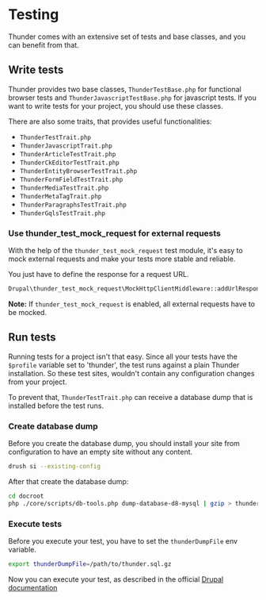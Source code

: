 # Testing

Thunder comes with an extensive set of tests and base classes, and you can benefit from that.

## Write tests

Thunder provides two base classes, `ThunderTestBase.php` for functional browser tests and
`ThunderJavascriptTestBase.php` for javascript tests. If you want to write tests for your project, you should use these
classes.

There are also some traits, that provides useful functionalities:

- `ThunderTestTrait.php`
- `ThunderJavascriptTrait.php`
- `ThunderArticleTestTrait.php`
- `ThunderCkEditorTestTrait.php`
- `ThunderEntityBrowserTestTrait.php`
- `ThunderFormFieldTestTrait.php`
- `ThunderMediaTestTrait.php`
- `ThunderMetaTagTrait.php`
- `ThunderParagraphsTestTrait.php`
- `ThunderGqlsTestTrait.php`

### Use thunder_test_mock_request for external requests

With the help of the `thunder_test_mock_request` test module, it's easy to mock external requests and make your tests
more stable and reliable.

You just have to define the response for a request URL.

<!-- markdownlint-disable MD013 -->

```php
Drupal\thunder_test_mock_request\MockHttpClientMiddleware::addUrlResponse('https://oembed.com/providers.json', '/path/to/myresponse.json', ['Content-Type' => 'application/json']);
```

<!-- markdownlint-enable MD013 -->

**Note:** If `thunder_test_mock_request` is enabled, all external requests have to be mocked.

## Run tests

Running tests for a project isn't that easy. Since all your tests have the `$profile` variable set to 'thunder', the
test runs against a plain Thunder installation. So these test sites, wouldn't contain any configuration changes from
your project.

To prevent that, `ThunderTestTrait.php` can receive a database dump that is installed before the test
runs.

### Create database dump

Before you create the database dump, you should install your site from configuration to have an empty site without any
content.

```bash
drush si --existing-config
```

After that create the database dump:

```bash
cd docroot
php ./core/scripts/db-tools.php dump-database-d8-mysql | gzip > thunder.sql.gz
```

### Execute tests

Before you execute your test, you have to set the `thunderDumpFile` env variable.

```bash
export thunderDumpFile=/path/to/thunder.sql.gz
```

Now you can execute your test, as described in the
official [Drupal documentation](https://www.drupal.org/docs/automated-testing/phpunit-in-drupal)
